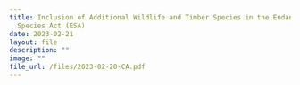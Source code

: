 ```yaml
---
title: Inclusion of Additional Wildlife and Timber Species in the Endangered
  Species Act (ESA)
date: 2023-02-21
layout: file
description: ""
image: ""
file_url: /files/2023-02-20-CA.pdf
---
```

